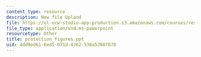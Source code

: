 ```yaml
---
content_type: resource
description: New file Uplaod
file: https://ol-ocw-studio-app-production.s3.amazonaws.com/courses/res-6-004-principles-of-computer-system-design-an-introduction-spring-2009/4dd9ed616ed5071d4762536a5288f870_protection_figures.ppt
file_type: application/vnd.ms-powerpoint
resourcetype: Other
title: protection_figures.ppt
uid: 4dd9ed61-6ed5-071d-4762-536a5288f870
---
```


